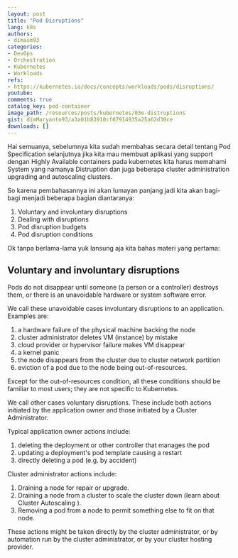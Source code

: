 ```yaml
---
layout: post
title: "Pod Disruptions"
lang: k8s
authors:
- dimasm93
categories:
- DevOps
- Orchestration
- Kubernetes
- Workloads
refs: 
- https://kubernetes.io/docs/concepts/workloads/pods/disruptions/
youtube: 
comments: true
catalog_key: pod-container
image_path: /resources/posts/kubernetes/03e-distruptions
gist: dimMaryanto93/a3a01b83910cf07914935a25a62d30ce
downloads: []
---
```


Hai semuanya, sebelumnya kita sudah membahas secara detail tentang Pod Specification selanjutnya jika kita mau membuat aplikasi yang support dengan Highly Available containers pada kubernetes kita harus memahami System yang namanya Distruption dan juga beberapa cluster administration upgrading and autoscaling clusters.

So karena pembahasannya ini akan lumayan panjang jadi kita akan bagi-bagi menjadi beberapa bagian diantaranya:

1. Voluntary and involuntary disruptions
2. Dealing with disruptions
3. Pod disruption budgets
4. Pod disruption conditions

Ok tanpa berlama-lama yuk lansung aja kita bahas materi yang pertama:

<!--more-->

## Voluntary and involuntary disruptions

Pods do not disappear until someone (a person or a controller) destroys them, or there is an unavoidable hardware or system software error.

We call these unavoidable cases involuntary disruptions to an application. Examples are:

1. a hardware failure of the physical machine backing the node
2. cluster administrator deletes VM (instance) by mistake
3. cloud provider or hypervisor failure makes VM disappear
4. a kernel panic
5. the node disappears from the cluster due to cluster network partition
6. eviction of a pod due to the node being out-of-resources.

Except for the out-of-resources condition, all these conditions should be familiar to most users; they are not specific to Kubernetes.

We call other cases voluntary disruptions. These include both actions initiated by the application owner and those initiated by a Cluster Administrator. 

Typical application owner actions include:

1. deleting the deployment or other controller that manages the pod
2. updating a deployment's pod template causing a restart
3. directly deleting a pod (e.g. by accident)

Cluster administrator actions include:

1. Draining a node for repair or upgrade.
2. Draining a node from a cluster to scale the cluster down (learn about Cluster Autoscaling ).
3. Removing a pod from a node to permit something else to fit on that node.

These actions might be taken directly by the cluster administrator, or by automation run by the cluster administrator, or by your cluster hosting provider.